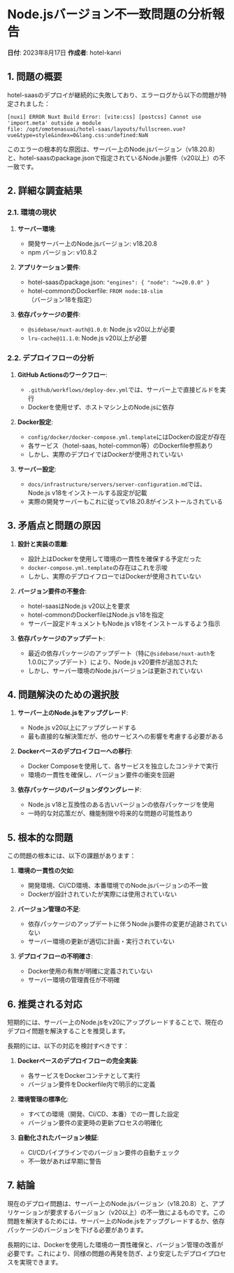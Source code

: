 # Node.jsバージョン不一致問題の分析報告

**日付**: 2023年8月17日
**作成者**: hotel-kanri

## 1. 問題の概要

hotel-saasのデプロイが継続的に失敗しており、エラーログから以下の問題が特定されました：

```
[nuxi] ERROR Nuxt Build Error: [vite:css] [postcss] Cannot use 'import.meta' outside a module
file: /opt/omotenasuai/hotel-saas/layouts/fullscreen.vue?vue&type=style&index=0&lang.css:undefined:NaN
```

このエラーの根本的な原因は、サーバー上のNode.jsバージョン（v18.20.8）と、hotel-saasのpackage.jsonで指定されているNode.js要件（v20以上）の不一致です。

## 2. 詳細な調査結果

### 2.1. 環境の現状

1. **サーバー環境**:
   - 開発サーバー上のNode.jsバージョン: v18.20.8
   - npm バージョン: v10.8.2

2. **アプリケーション要件**:
   - hotel-saasのpackage.json: `"engines": { "node": ">=20.0.0" }`
   - hotel-commonのDockerfile: `FROM node:18-slim`（バージョン18を指定）

3. **依存パッケージの要件**:
   - `@sidebase/nuxt-auth@1.0.0`: Node.js v20以上が必要
   - `lru-cache@11.1.0`: Node.js v20以上が必要

### 2.2. デプロイフローの分析

1. **GitHub Actionsのワークフロー**:
   - `.github/workflows/deploy-dev.yml`では、サーバー上で直接ビルドを実行
   - Dockerを使用せず、ホストマシン上のNode.jsに依存

2. **Docker設定**:
   - `config/docker/docker-compose.yml.template`にはDockerの設定が存在
   - 各サービス（hotel-saas, hotel-common等）のDockerfile参照あり
   - しかし、実際のデプロイではDockerが使用されていない

3. **サーバー設定**:
   - `docs/infrastructure/servers/server-configuration.md`では、Node.js v18をインストールする設定が記載
   - 実際の開発サーバーもこれに従ってv18.20.8がインストールされている

## 3. 矛盾点と問題の原因

1. **設計と実装の乖離**:
   - 設計上はDockerを使用して環境の一貫性を確保する予定だった
   - `docker-compose.yml.template`の存在はこれを示唆
   - しかし、実際のデプロイフローではDockerが使用されていない

2. **バージョン要件の不整合**:
   - hotel-saasはNode.js v20以上を要求
   - hotel-commonのDockerfileはNode.js v18を指定
   - サーバー設定ドキュメントもNode.js v18をインストールするよう指示

3. **依存パッケージのアップデート**:
   - 最近の依存パッケージのアップデート（特に`@sidebase/nuxt-auth`を1.0.0にアップデート）により、Node.js v20要件が追加された
   - しかし、サーバー環境のNode.jsバージョンは更新されていない

## 4. 問題解決のための選択肢

1. **サーバー上のNode.jsをアップグレード**:
   - Node.js v20以上にアップグレードする
   - 最も直接的な解決策だが、他のサービスへの影響を考慮する必要がある

2. **Dockerベースのデプロイフローへの移行**:
   - Docker Composeを使用して、各サービスを独立したコンテナで実行
   - 環境の一貫性を確保し、バージョン要件の衝突を回避

3. **依存パッケージのバージョンダウングレード**:
   - Node.js v18と互換性のある古いバージョンの依存パッケージを使用
   - 一時的な対応策だが、機能制限や将来的な問題の可能性あり

## 5. 根本的な問題

この問題の根本には、以下の課題があります：

1. **環境の一貫性の欠如**:
   - 開発環境、CI/CD環境、本番環境でのNode.jsバージョンの不一致
   - Dockerが設計されていたが実際には使用されていない

2. **バージョン管理の不足**:
   - 依存パッケージのアップデートに伴うNode.js要件の変更が追跡されていない
   - サーバー環境の更新が適切に計画・実行されていない

3. **デプロイフローの不明確さ**:
   - Docker使用の有無が明確に定義されていない
   - サーバー環境の管理責任が不明確

## 6. 推奨される対応

短期的には、サーバー上のNode.jsをv20にアップグレードすることで、現在のデプロイ問題を解決することを推奨します。

長期的には、以下の対応を検討すべきです：

1. **Dockerベースのデプロイフローの完全実装**:
   - 各サービスをDockerコンテナとして実行
   - バージョン要件をDockerfile内で明示的に定義

2. **環境管理の標準化**:
   - すべての環境（開発、CI/CD、本番）での一貫した設定
   - バージョン要件の変更時の更新プロセスの明確化

3. **自動化されたバージョン検証**:
   - CI/CDパイプラインでのバージョン要件の自動チェック
   - 不一致があれば早期に警告

## 7. 結論

現在のデプロイ問題は、サーバー上のNode.jsバージョン（v18.20.8）と、アプリケーションが要求するバージョン（v20以上）の不一致によるものです。この問題を解決するためには、サーバー上のNode.jsをアップグレードするか、依存パッケージのバージョンを下げる必要があります。

長期的には、Dockerを使用した環境の一貫性確保と、バージョン管理の改善が必要です。これにより、同様の問題の再発を防ぎ、より安定したデプロイプロセスを実現できます。
